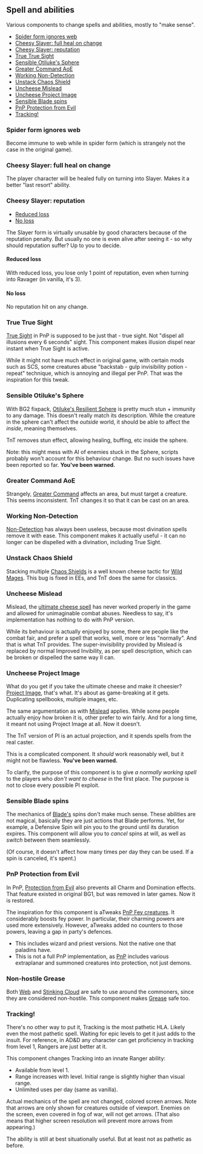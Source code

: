## Spell and abilities

Various components to change spells and abilities, mostly to "make sense".

- [Spider form ignores web](#spider-form-ignores-web)
- [Cheesy Slayer: full heal on change](#cheesy-slayer-full-heal-on-change)
- [Cheesy Slayer: reputation](#cheesy-slayer-reputation)
- [True True Sight](#true-true-sight)
- [Sensible Otiluke's Sphere](#sensible-otilukes-sphere)
- [Greater Command AoE](#greater-command-aoe)
- [Working Non-Detection](#working-non-detection)
- [Unstack Chaos Shield](#unstack-chaos-shield)
- [Uncheese Mislead](#uncheese-mislead)
- [Uncheese Project Image](#uncheese-project-image)
- [Sensible Blade spins](#sensible-blade-spins)
- [PnP Protection from Evil](#pnp-protection-from-evil)
- [Tracking!](#tracking)

### Spider form ignores web

Become immune to web while in spider form (which is strangely not the case in the original game).

### Cheesy Slayer: full heal on change

The player character will be healed fully on turning into Slayer. Makes it a better "last resort" ability.

### Cheesy Slayer: reputation

- [Reduced loss](#reduced-loss)
- [No loss](#no-loss)

The Slayer form is virtually unusable by good characters because of the reputation penalty. But usually no one is even alive after seeing it - so why should reputation suffer? Up to you to decide.

#### Reduced loss

With reduced loss, you lose only 1 point of reputation, even when turning into Ravager (in vanilla, it's 3).

#### No loss

No reputation hit on any change.

### True True Sight

[True Sight](https://pihwiki.bgforge.net/Baldur's_Gate:_Arcane_Spells_List#True_Sight) in PnP is supposed to be just that - true sight. Not "dispel all illusions every 6 seconds" sight. This component makes illusion dispel near instant when True Sight is active.

While it might not have much effect in original game, with certain mods such as SCS, some creatures abuse "backstab - gulp invisibility potion - repeat" technique, which is annoying and illegal per PnP. That was the inspiration for this tweak.

### Sensible Otiluke's Sphere

With BG2 fixpack, [Otiluke's Resilient Sphere](https://pihwiki.bgforge.net/Baldur's_Gate:_Arcane_Spells_List#Otiluke.27s_Resilient_Sphere) is pretty much stun + immunity to any damage. This doesn't really match its description. While the creature in the sphere can't affect the _outside_ world, it should be able to affect the _inside_, meaning themselves.

TnT removes stun effect, allowing healing, buffing, etc inside the sphere.

Note: this might mess with AI of enemies stuck in the Sphere, scripts probably won't account for this behaviour change. But no such issues have been reported so far. **You've been warned.**

### Greater Command AoE

Strangely, [Greater Command](https://pihwiki.bgforge.net/Baldur's_Gate:_Divine_Spells_List#Greater_Command) affects an area, but must target a creature. This seems inconsistent. TnT changes it so that it can be cast on an area.

### Working Non-Detection

[Non-Detection](https://pihwiki.bgforge.net/Baldur's_Gate:_Arcane_Spells_List#Non-Detection) has always been useless, because most divination spells remove it with ease. This component makes it actually useful - it can no longer can be dispelled with a divination, including True Sight.

### Unstack Chaos Shield

Stacking multiple [Chaos Shields](https://pihwiki.bgforge.net/Baldur's_Gate:_Arcane_Spells_List#Chaos_Shield) is a well known cheese tactic for [Wild Mages](https://pihwiki.bgforge.net/Baldur's_Gate:_Wild_Mage_Compendium). This bug is fixed in EEs, and TnT does the same for classics.

### Uncheese Mislead

Mislead, the [ultimate cheese spell](https://pihwiki.bgforge.net/Baldur's_Gate:_Arcane_Spells_List#Mislead) has never worked properly in the game and allowed for unimaginable combat abuses. Needless to say, it's implementation has nothing to do with PnP version.

While its behaviour is actually enjoyed by some, there are people like the combat fair, and prefer a spell that works, well, more or less "normally". And that is what TnT provides. The super-invisibility provided by Mislead is replaced by normal Improved Invibility, as per spell description, which can be broken or dispelled the same way II can.

### Uncheese Project Image

What do you get if you take the ultimate cheese and make it cheesier? [Project Image](https://pihwiki.bgforge.net/Baldur's_Gate:_Arcane_Spells_List#Project_Image), that's what. It's about as game-breaking at it gets. Duplicating spellbooks, multiple images, etc.

The same argumentation as with [Mislead](#uncheese-mislead) applies. While some people actually enjoy how broken it is, other prefer to win fairly. And for a long time, it meant not using Project Image at all. Now it doesn't.

The TnT version of PI is an actual projection, and it spends spells from the real caster.

This is a complicated component. It _should_ work reasonably well, but it might not be flawless. **You've been warned.**

To clarify, the purpose of this component is to give _a normally working spell_ to the players who _don't want to cheese_ in the first place. The purpose is not to close every possible PI exploit.

### Sensible Blade spins

The mechanics of [Blade's](https://pihwiki.bgforge.net/Baldur's_Gate:_Classes_and_Kits#Bard_Kits) spins don't make much sense. These abilities are not magical, basically they are just actions that Blade performs. Yet, for example, a Defensive Spin will pin you to the ground until its duration expires. This component will allow you to _cancel_ spins at will, as well as _switch_ between them seamlessly.

(Of course, it doesn't affect how many times per day they can be used. If a spin is canceled, it's spent.)

### PnP Protection from Evil

In PnP, [Protection from Evil](https://pihwiki.bgforge.net/Baldur%27s_Gate:_Arcane_Spells_List#Protection_from_Evil) also prevents all Charm and Domination effects. That feature existed in original BG1, but was removed in later games. Now it is restored.

The inspiration for this component is aTweaks [PnP Fey creatures](http://readme.spellholdstudios.net/rr_fey.html). It considerably boosts fey power. In particular, their charming powers are used more extensively. However, aTweaks added no counters to those powers, leaving a gap in party's defences.

- This includes wizard and priest versions. Not the native one that paladins have.
- This is not a full PnP implementation, as [PnP](https://adnd2e.fandom.com/wiki/Protection_from_Evil) includes various extraplanar and summoned creatures into protection, not just demons.

### Non-hostile Grease

Both [Web](https://pihwiki.bgforge.net/Baldur%27s_Gate:_Arcane_Spells_List#Web) and [Stinking Cloud](https://pihwiki.bgforge.net/Baldur%27s_Gate:_Arcane_Spells_List#Stinking_Cloud) are safe to use around the commoners, since they are considered non-hostile. This component makes [Grease](https://pihwiki.bgforge.net/Baldur%27s_Gate:_Arcane_Spells_List#Grease) safe too.

### Tracking!

There's no other way to put it, Tracking is the most pathetic HLA. Likely even the most pathetic spell. Waiting for epic levels to get it just adds to the insult. For reference, in AD&D any character can get proficiency in tracking from level 1, Rangers are just better at it.

This component changes Tracking into an innate Ranger ability:

- Available from level 1.
- Range increases with level. Initial range is slightly higher than visual range.
- Unlimited uses per day (same as vanilla).

Actual mechanics of the spell are not changed, colored screen arrows. Note that arrows are only shown for creatures outside of viewport. Enemies on the screen, even covered in fog of war, will not get arrows. (That also means that higher screen resolution will prevent more arrows from appearing.)

The ability is still at best situationally useful. But at least not as pathetic as before.
